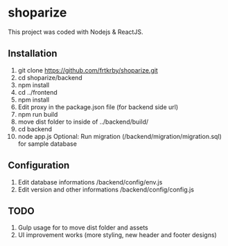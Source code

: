 # shoparize

This project was coded with Nodejs & ReactJS.

## Installation

1. git clone https://github.com/frtkrby/shoparize.git
2. cd shoparize/backend
3. npm install
4. cd ../frontend
5. npm install
6. Edit proxy in the package.json file (for backend side url)
7. npm run build
8. move dist folder to inside of ../backend/build/ 
9. cd backend 
10. node app.js
Optional: Run migration (/backend/migration/migration.sql) for sample database
## Configuration

1. Edit database informations /backend/config/env.js
2. Edit version and other informations /backend/config/config.js

## TODO
1. Gulp usage for to move dist folder and assets
2. UI improvement works (more styling, new header and footer designs)
